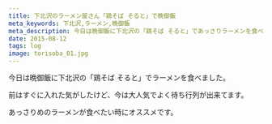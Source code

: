 ```yaml
---
title: 下北沢のラーメン屋さん「鶏そば そると」で晩御飯
meta_keywords: 下北沢,ラーメン,晩御飯
meta_description: 今日は晩御飯に下北沢の「鶏そば そると」であっさりラーメンを食べました。
date: 2015-08-12
tags: log
image: torisoba_01.jpg
---
```


今日は晩御飯に下北沢の「鶏そば そると」でラーメンを食べました。

前はすぐに入れた気がしたけど、今は大人気でよく待ち行列が出来てます。

あっさりめのラーメンが食べたい時にオススメです。

